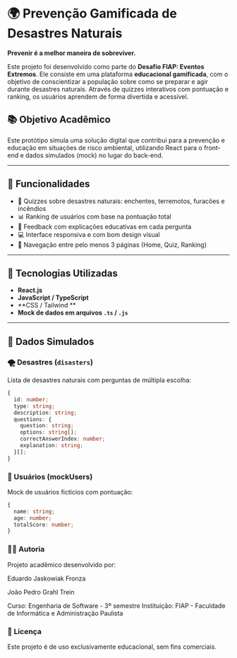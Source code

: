 # 🌍 Prevenção Gamificada de Desastres Naturais

**Prevenir é a melhor maneira de sobreviver.**

Este projeto foi desenvolvido como parte do **Desafio FIAP: Eventos Extremos**. Ele consiste em uma plataforma **educacional gamificada**, com o objetivo de conscientizar a população sobre como se preparar e agir durante desastres naturais. Através de quizzes interativos com pontuação e ranking, os usuários aprendem de forma divertida e acessível.

## 📚 Objetivo Acadêmico

Este protótipo simula uma solução digital que contribui para a prevenção e educação em situações de risco ambiental, utilizando React para o front-end e dados simulados (mock) no lugar do back-end.

---

## 🚀 Funcionalidades

- 🧠 Quizzes sobre desastres naturais: enchentes, terremotos, furacões e incêndios
- 📊 Ranking de usuários com base na pontuação total
- 📝 Feedback com explicações educativas em cada pergunta
- 💻 Interface responsiva e com bom design visual
- 🔁 Navegação entre pelo menos 3 páginas (Home, Quiz, Ranking)

---

## 🧱 Tecnologias Utilizadas

- **React.js** 
- **JavaScript / TypeScript**
- **CSS / Tailwind **
- **Mock de dados em arquivos `.ts` / `.js`**

---

## 🧪 Dados Simulados

### 🌪️ Desastres (`disasters`)

Lista de desastres naturais com perguntas de múltipla escolha:

```ts
{
  id: number;
  type: string;
  description: string;
  questions: {
    question: string;
    options: string[];
    correctAnswerIndex: number;
    explanation: string;
  }[];
}
```

### 👥 Usuários (mockUsers)
Mock de usuários fictícios com pontuação:
```ts
{
  name: string;
  age: number;
  totalScore: number;
}
```

### 🧑‍🎓 Autoria
Projeto acadêmico desenvolvido por:

Eduardo Jaskowiak Fronza 

João Pedro Grahl Trein

Curso: Engenharia de Software - 3º semestre
Instituição: FIAP - Faculdade de Informática e Administração Paulista


### 📜 Licença
Este projeto é de uso exclusivamente educacional, sem fins comerciais.
